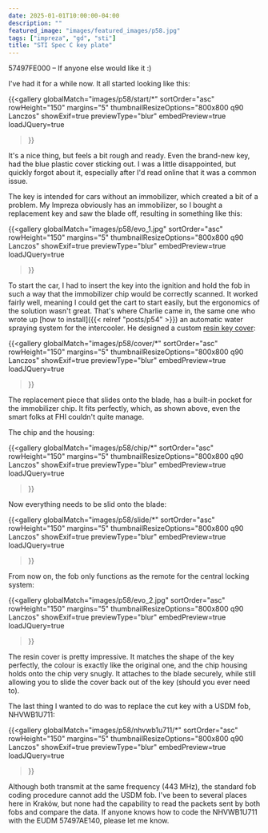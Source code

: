 ```yaml
---
date: 2025-01-01T10:00:00-04:00
description: ""
featured_image: "images/featured_images/p58.jpg"
tags: ["impreza", "gd", "sti"]
title: "STI Spec C key plate"
---
```


57497FE000 – If anyone else would like it :)

I've had it for a while now. It all started looking like this:

{{<gallery
    globalMatch="images/p58/start/*"
    sortOrder="asc"
    rowHeight="150"
    margins="5"
    thumbnailResizeOptions="800x800 q90 Lanczos"
    showExif=true
    previewType="blur"
    embedPreview=true
    loadJQuery=true
>}}

It's a nice thing, but feels a bit rough and ready. Even the brand-new key, had
the blue plastic cover sticking out. I was a little disappointed, but quickly
forgot about it, especially after I'd read online that it was a common issue.

The key is intended for cars without an immobilizer, which created a bit of a
problem. My Impreza obviously has an immobilizer, so I bought a replacement key
and saw the blade off, resulting in something like this:

{{<gallery
    globalMatch="images/p58/evo_1.jpg"
    sortOrder="asc"
    rowHeight="150"
    margins="5"
    thumbnailResizeOptions="800x800 q90 Lanczos"
    showExif=true
    previewType="blur"
    embedPreview=true
    loadJQuery=true
>}}

To start the car, I had to insert the key into the ignition and hold the fob in
such a way that the immobilizer chip would be correctly scanned. It worked
fairly well, meaning I could get the cart to start easily, but the ergonomics
of the solution wasn't great. That's where Charlie came in, the same one who
wrote up [how to install]({{< relref "posts/p54" >}}) an automatic water
spraying system for the intercooler. He designed a custom [resin key
cover](https://802projects.com/blog/stikey/stikey.php):

{{<gallery
    globalMatch="images/p58/cover/*"
    sortOrder="asc"
    rowHeight="150"
    margins="5"
    thumbnailResizeOptions="800x800 q90 Lanczos"
    showExif=true
    previewType="blur"
    embedPreview=true
    loadJQuery=true
>}}

The replacement piece that slides onto the blade, has a built-in pocket for the
immobilizer chip. It fits perfectly, which, as shown above, even the smart
folks at FHI couldn't quite manage.

The chip and the housing:

{{<gallery
    globalMatch="images/p58/chip/*"
    sortOrder="asc"
    rowHeight="150"
    margins="5"
    thumbnailResizeOptions="800x800 q90 Lanczos"
    showExif=true
    previewType="blur"
    embedPreview=true
    loadJQuery=true
>}}

Now everything needs to be slid onto the blade:

{{<gallery
    globalMatch="images/p58/slide/*"
    sortOrder="asc"
    rowHeight="150"
    margins="5"
    thumbnailResizeOptions="800x800 q90 Lanczos"
    showExif=true
    previewType="blur"
    embedPreview=true
    loadJQuery=true
>}}

From now on, the fob only functions as the remote for the central locking
system:

{{<gallery
    globalMatch="images/p58/evo_2.jpg"
    sortOrder="asc"
    rowHeight="150"
    margins="5"
    thumbnailResizeOptions="800x800 q90 Lanczos"
    showExif=true
    previewType="blur"
    embedPreview=true
    loadJQuery=true
>}}

The resin cover is pretty impressive. It matches the shape of the key
perfectly, the colour is exactly like the original one, and the chip housing
holds onto the chip very snugly. It attaches to the blade securely, while still
allowing you to slide the cover back out of the key (should you ever need to).

The last thing I wanted to do was to replace the cut key with a USDM fob,
NHVWB1U711:

{{<gallery
    globalMatch="images/p58/nhvwb1u711/*"
    sortOrder="asc"
    rowHeight="150"
    margins="5"
    thumbnailResizeOptions="800x800 q90 Lanczos"
    showExif=true
    previewType="blur"
    embedPreview=true
    loadJQuery=true
>}}

Although both transmit at the same frequency (443 MHz), the standard fob coding
procedure cannot add the USDM fob. I've been to several places here in Kraków,
but none had the capability to read the packets sent by both fobs and compare
the data. If anyone knows how to code the NHVWB1U711 with the EUDM 57497AE140,
please let me know.
